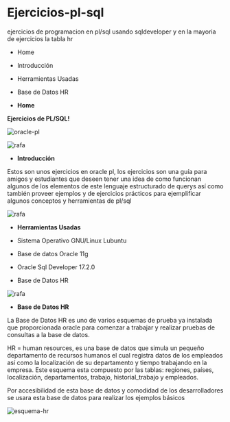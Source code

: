 # Ejercicios-pl-sql
ejercicios de programacion en pl/sql usando sqldeveloper y en la mayoria de ejercicios la tabla hr


* Home
* Introducción
* Herramientas Usadas
* Base de Datos HR

* **Home**

**Ejercicios de PL/SQL!**

![oracle-pl](http://www.ivoronline.com/Coding/Languages/PLSQL/icon.png)

![rafa](https://ugc.kn3.net/i/origin/http://1.bp.blogspot.com/--WsVwRiqqY4/VNUyOp3ZrRI/AAAAAAAAAKM/ogC2-K5TzHQ/s1600/barra%2Bseparadora.png)

* **Introducción**

Estos son unos ejercicios en oracle pl, los ejercicios son una guía para amigos y estudiantes que deseen tener una idea de como funcionan algunos de los elementos de este lenguaje estructurado de querys así como también proveer ejemplos y de ejercicios prácticos para ejemplificar algunos conceptos y herramientas de pl/sql

![rafa](https://ugc.kn3.net/i/origin/http://1.bp.blogspot.com/--WsVwRiqqY4/VNUyOp3ZrRI/AAAAAAAAAKM/ogC2-K5TzHQ/s1600/barra%2Bseparadora.png)

* **Herramientas Usadas**

* Sistema Operativo GNU/Linux Lubuntu
* Base de datos Oracle 11g
* Oracle Sql Developer 17.2.0
* Base de Datos HR

![rafa](https://ugc.kn3.net/i/origin/http://1.bp.blogspot.com/--WsVwRiqqY4/VNUyOp3ZrRI/AAAAAAAAAKM/ogC2-K5TzHQ/s1600/barra%2Bseparadora.png)

* **Base de Datos HR**

La Base de Datos HR es uno de varios esquemas de prueba ya instalada que proporcionada oracle para comenzar a trabajar y realizar pruebas de consultas a la base de datos.

HR =  human resources, es una base de datos que simula un pequeño departamento de recursos humanos el cual registra datos de los empleados así como la localización de su departamento y tiempo trabajando en la empresa.
Este esquema esta compuesto por las tablas: regiones, países, localización, departamentos, trabajo, historial_trabajo y empleados.

Por accesibilidad de esta base de datos y comodidad de los desarrolladores se usara esta base de datos para realizar los ejemplos básicos

![esquema-hr](http://orboan.com/wp-content/uploads/2013/09/hrtables.gif)



